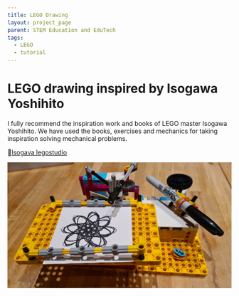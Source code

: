 ```yaml
---
title: LEGO Drawing
layout: project_page
parent: STEM Education and EduTech
tags:
  - LEGO
  - tutorial
---
```


# LEGO drawing inspired by Isogawa Yoshihito

I fully recommend the inspiration work and books of LEGO master Isogawa Yoshihito. We have used the books, exercises and mechanics for taking inspiration solving mechanical problems.

🔗[Isogava legostudio](http://isogawastudio.co.jp/legostudio/index.html)

![lego drawing](assets/lego_drawing1.jpg)
